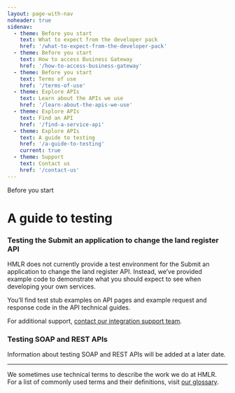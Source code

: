 ```yaml
---
layout: page-with-nav
noheader: true
sidenav:
  - theme: Before you start
    text: What to expect from the developer pack
    href: '/what-to-expect-from-the-developer-pack'
  - theme: Before you start
    text: How to access Business Gateway
    href: '/how-to-access-business-gateway'
  - theme: Before you start
    text: Terms of use
    href: '/terms-of-use'
  - theme: Explore APIs
    text: Learn about the APIs we use
    href: '/learn-about-the-apis-we-use'
  - theme: Explore APIs
    text: Find an API
    href: '/find-a-service-api'
  - theme: Explore APIs
    text: A guide to testing
    href: '/a-guide-to-testing'
    current: true
  - theme: Support
    text: Contact us 
    href: '/contact-us'
---
```


<span class="govuk-caption-xl">Before you start</span>
<h1 class="govuk-heading-xl">A guide to testing</h1>
<div class="govuk-grid-row">
  <h3 class="govuk-heading-m govuk-!-margin-left-3">Testing the Submit an application to change the land register
    API</h3>
  <p class="govuk-body govuk-!-font-weight-regular govuk-!-margin-left-3">HMLR does not currently provide a test
    environment for the Submit an application to change the land register API. Instead, we’ve provided example code
    to demonstrate what you should expect to see when developing your own services.</p>
  <p class="govuk-body govuk-!-font-weight-regular govuk-!-margin-left-3">You’ll find test stub examples on API
    pages and example request and response code in the API technical guides.</p>
  <p class="govuk-body govuk-!-font-weight-regular govuk-!-margin-left-3">For additional support, <a
      class="govuk-body govuk-link" href="/contact-us">contact our integration support team</a>.</p>
  <h3 class="govuk-heading-m govuk-!-margin-left-3">Testing SOAP and REST APIs</h3>
  <p class="govuk-body govuk-!-font-weight-regular govuk-!-margin-left-3">Information about testing SOAP and REST
    APIs will be added at a later date.</p>
  <hr class="govuk-section-break govuk-section-break--m govuk-section-break--visible">
  <p class="govuk-body govuk-!-font-weight-regular govuk-!-margin-left-3">We sometimes use technical terms to
    describe the work we do at HMLR. For a list of commonly used terms and their definitions, visit <a
      class="govuk-link" href="/glossary">our glossary</a>.</p>
</div>